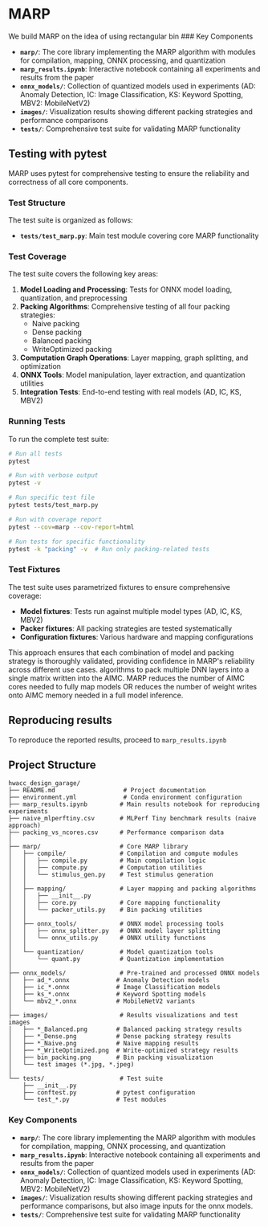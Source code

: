 # MARP

We build MARP on the idea of using rectangular bin ### Key Components

- **`marp/`**: The core library implementing the MARP algorithm with modules for compilation, mapping, ONNX processing, and quantization
- **`marp_results.ipynb`**: Interactive notebook containing all experiments and results from the paper
- **`onnx_models/`**: Collection of quantized models used in experiments (AD: Anomaly Detection, IC: Image Classification, KS: Keyword Spotting, MBV2: MobileNetV2)
- **`images/`**: Visualization results showing different packing strategies and performance comparisons
- **`tests/`**: Comprehensive test suite for validating MARP functionality

## Testing with pytest

MARP uses pytest for comprehensive testing to ensure the reliability and correctness of all core components.

### Test Structure

The test suite is organized as follows:

- **`tests/test_marp.py`**: Main test module covering core MARP functionality

### Test Coverage

The test suite covers the following key areas:

1. **Model Loading and Processing**: Tests for ONNX model loading, quantization, and preprocessing
2. **Packing Algorithms**: Comprehensive testing of all four packing strategies:
   - Naive packing
   - Dense packing 
   - Balanced packing
   - WriteOptimized packing
3. **Computation Graph Operations**: Layer mapping, graph splitting, and optimization
4. **ONNX Tools**: Model manipulation, layer extraction, and quantization utilities
5. **Integration Tests**: End-to-end testing with real models (AD, IC, KS, MBV2)

### Running Tests

To run the complete test suite:

```bash
# Run all tests
pytest

# Run with verbose output
pytest -v

# Run specific test file
pytest tests/test_marp.py

# Run with coverage report
pytest --cov=marp --cov-report=html

# Run tests for specific functionality
pytest -k "packing" -v  # Run only packing-related tests
```

### Test Fixtures

The test suite uses parametrized fixtures to ensure comprehensive coverage:

- **Model fixtures**: Tests run against multiple model types (AD, IC, KS, MBV2)
- **Packer fixtures**: All packing strategies are tested systematically
- **Configuration fixtures**: Various hardware and mapping configurations

This approach ensures that each combination of model and packing strategy is thoroughly validated, providing confidence in MARP's reliability across different use cases. algorithms to pack multiple DNN layers into a single matrix written into the AIMC. MARP reduces the number of AIMC cores needed to fully map models OR reduces the number of weight writes onto AIMC memory needed in a full model inference. 

## Reproducing results

To reproduce the reported results, proceed to `marp_results.ipynb`



## Project Structure

```
hwacc_design_garage/
├── README.md                   # Project documentation
├── environment.yml             # Conda environment configuration
├── marp_results.ipynb         # Main results notebook for reproducing experiments
├── naive_mlperftiny.csv       # MLPerf Tiny benchmark results (naive approach)
├── packing_vs_ncores.csv      # Performance comparison data
│
├── marp/                      # Core MARP library
│   ├── compile/               # Compilation and compute modules
│   │   ├── compile.py         # Main compilation logic
│   │   ├── compute.py         # Computation utilities
│   │   └── stimulus_gen.py    # Test stimulus generation
│   │
│   ├── mapping/               # Layer mapping and packing algorithms
│   │   ├── __init__.py
│   │   ├── core.py            # Core mapping functionality
│   │   └── packer_utils.py    # Bin packing utilities
│   │
│   ├── onnx_tools/            # ONNX model processing tools
│   │   ├── onnx_splitter.py   # ONNX model layer splitting
│   │   └── onnx_utils.py      # ONNX utility functions
│   │
│   └── quantization/          # Model quantization tools
│       └── quant.py           # Quantization implementation
│
├── onnx_models/               # Pre-trained and processed ONNX models
│   ├── ad_*.onnx             # Anomaly Detection models
│   ├── ic_*.onnx             # Image Classification models
│   ├── ks_*.onnx             # Keyword Spotting models
│   └── mbv2_*.onnx           # MobileNetV2 variants
│
├── images/                    # Results visualizations and test images
│   ├── *_Balanced.png        # Balanced packing strategy results
│   ├── *_Dense.png           # Dense packing strategy results
│   ├── *_Naive.png           # Naive mapping results
│   ├── *_WriteOptimized.png  # Write-optimized strategy results
│   ├── bin_packing.png       # Bin packing visualization
│   └── test images (*.jpg, *.jpeg)
│
└── tests/                     # Test suite
    ├── __init__.py
    ├── conftest.py           # pytest configuration
    └── test_*.py             # Test modules
```

### Key Components

- **`marp/`**: The core library implementing the MARP algorithm with modules for compilation, mapping, ONNX processing, and quantization
- **`marp_results.ipynb`**: Interactive notebook containing all experiments and results from the paper
- **`onnx_models/`**: Collection of quantized models used in experiments (AD: Anomaly Detection, IC: Image Classification, KS: Keyword Spotting, MBV2: MobileNetV2)
- **`images/`**: Visualization results showing different packing strategies and performance comparisons, but also image inputs for the onnx models.
- **`tests/`**: Comprehensive test suite for validating MARP functionality

